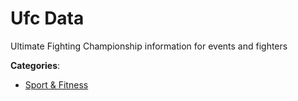 # Ufc Data


Ultimate Fighting Championship information for events and fighters



**Categories**:

- [Sport & Fitness](https://github.com/apis-list/apis-list#sport-and-fitness)



